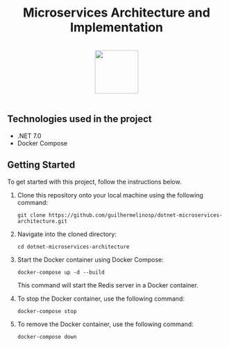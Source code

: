 # <div align="center"> Microservices Architecture and Implementation </div>

</br>

<div align="center">
  <a href="https://www.udemy.com/course/microservices-architecture-and-implementation-on-dotnet" target="">
    <img height="100" src="https://upload.wikimedia.org/wikipedia/commons/thumb/e/e3/Udemy_logo.svg/2560px-Udemy_logo.svg.png">
  </a>
</div>

</br>

## Technologies used in the project

- .NET 7.0
- Docker Compose

## Getting Started

To get started with this project, follow the instructions below.

1. Clone this repository onto your local machine using the following command:

   ```shell
   git clone https://github.com/guilhermelinosp/dotnet-microservices-architecture.git
   ```

2. Navigate into the cloned directory:

   ```shell
   cd dotnet-microservices-architecture
   ```

3. Start the Docker container using Docker Compose:

   ```shell
   docker-compose up -d --build
   ```

   This command will start the Redis server in a Docker container.

4. To stop the Docker container, use the following command:

   ```shell
   docker-compose stop
   ```

5. To remove the Docker container, use the following command:

   ```shell
   docker-compose down
   ```
